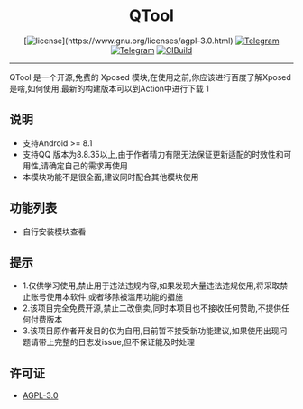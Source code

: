 <div align="center">
    <h1> QTool </h1>

[![license](https://img.shields.io/github/license/Hicores/QTool.svg?)](https://www.gnu.org/licenses/agpl-3.0.html)
[![Telegram](https://img.shields.io/static/v1?label=Telegram&message=Chat&color=0088cc)](https://t.me/QToolC)
[![Telegram](https://img.shields.io/static/v1?label=Telegram&message=CIBuild&color=0088cc)](https://t.me/QToolCI)
[![CIBuild](https://img.shields.io/static/v1?label=CIBuild&message=Action&color=cc66cc)](https://github.com/Hicores/QTool/actions)
</div>

-----

QTool 是一个开源,免费的 Xposed 模块,在使用之前,你应该进行百度了解Xposed是啥,如何使用,最新的构建版本可以到Action中进行下载
1
## 说明

- 支持Android >= 8.1
- 支持QQ 版本为8.8.35以上,由于作者精力有限无法保证更新适配的时效性和可用性,请确定自己的需求再使用
- 本模块功能不是很全面,建议同时配合其他模块使用

## 功能列表
- 自行安装模块查看

## 提示
- 1.仅供学习使用,禁止用于违法违规内容,如果发现大量违法违规使用,将采取禁止账号使用本软件,或者移除被滥用功能的措施
- 2.该项目完全免费开源,禁止二改倒卖,同时本项目也不接收任何赞助,不提供任何付费版本
- 3.该项目原作者开发目的仅为自用,目前暂不接受新功能建议,如果使用出现问题请带上完整的日志发issue,但不保证能及时处理

## 许可证
- [AGPL-3.0](https://www.gnu.org/licenses/agpl-3.0.html)
